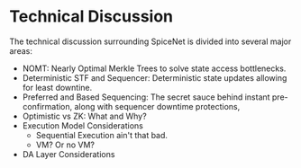 # Technical Discussion

The technical discussion surrounding SpiceNet is divided into several major areas:

* NOMT: Nearly Optimal Merkle Trees to solve state access bottlenecks.
* Deterministic STF and Sequencer: Deterministic state updates allowing for least downtine.
* Preferred and Based Sequencing: The secret sauce behind instant pre-confirmation, along with sequencer downtime protections,
* Optimistic vs ZK: What and Why?
* Execution Model Considerations
  * Sequential Execution ain't that bad.
  * VM? Or no VM?
* DA Layer Considerations
